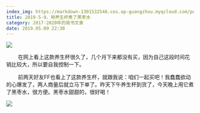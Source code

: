 ```yaml
---
index_img: https://markdown-1301532546.cos.ap-guangzhou.myqcloud.com/peipei_blog/20210921145053.jpeg
title: 2019-5-9，用养生杯煮了黑枣水
category: 2017-2020年的简书文章
date: 2019.05.09 22:30
---
```


![](https://markdown-1301532546.cos.ap-guangzhou.myqcloud.com/peipei_blog/20210921145053.jpeg)  



        在网上看上这款养生杯很久了，几个月下来都没有买，因为自己这段时间花销比较大，所以要自我控制一下。  

        前两天好友FF也看上了这款养生杯，就跟我说：咱们一起买吧！我蠢蠢欲动的心爆发了，两人商量后就立马下单了。昨天下午养生杯到货了，今天晚上用它煮了黑枣水，很方便。黑枣水甜甜的，很好喝！

![](https://markdown-1301532546.cos.ap-guangzhou.myqcloud.com/peipei_blog/20210921145056.jpeg)  

